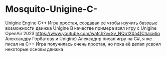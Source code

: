 # Mosquito-Unigine-C-
Unigine Engine C++
Игра простая, создавал её чтобы изучить базовые возможности движка Unigine
В качестве примера взял игру с Unigine OpenAir 2023 https://www.youtube.com/watch?v=Sy_NQo1X0a4(Спасибо Александру Горбатову и Unigine)
Алексаднр писал игру на C#, я же писал на C++
Игра получилась очень простая, но пока её делал усвоил некоторые основы движка
